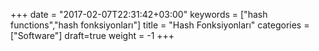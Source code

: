 +++
date = "2017-02-07T22:31:42+03:00"
keywords = ["hash functions","hash fonksiyonları"]
title = "Hash Fonksiyonları"
categories = ["Software"]
draft=true
weight = -1
+++


